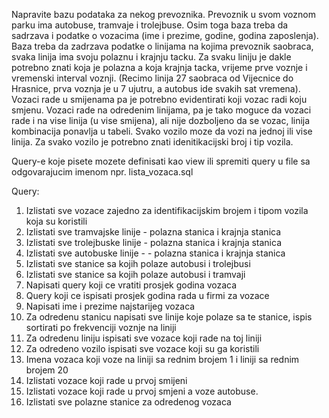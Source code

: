 

Napravite bazu podataka za nekog prevoznika. Prevoznik u svom voznom parku ima autobuse, tramvaje i trolejbuse.
Osim toga baza treba da sadrzava i podatke o vozacima (ime i prezime, godine, godina zaposlenja). Baza treba da zadrzava podatke
o linijama na kojima prevoznik saobraca, svaka linija ima svoju polaznu i krajnju tacku. Za svaku liniju je dakle potrebno znati koja je polazna a koja krajnja tacka, vrijeme prve voznje i vremenski interval voznji. (Recimo linija 27 saobraca od Vijecnice do Hrasnice, prva voznja je u 7 ujutru, a autobus ide svakih sat vremena). Vozaci rade u smijenama pa je potrebno evidentirati koji vozac radi koju smjenu.
Vozaci rade na odredenim linijama, pa je tako moguce da vozaci rade i na vise linija (u vise smijena), ali nije dozboljeno da se vozac, linija kombinacija ponavlja u tabeli.
Svako vozilo moze da vozi na jednoj ili vise linija. Za svako vozilo je potrebno znati idenitikacijski broj i tip vozila.

Query-e koje pisete mozete definisati kao view ili spremiti query u file sa odgovarajucim imenom npr. lista_vozaca.sql

Query:
<ol>
<li> Izlistati sve vozace zajedno za identifikacijskim brojem i tipom vozila koja su koristili </li>
<li> Izlistati sve tramvajske linije - polazna stanica i krajnja stanica </li>
<li> Izlistati sve trolejbuske linije - polazna stanica i krajnja stanica </li>
<li> Izlistati sve autobuske linije - - polazna stanica i krajnja stanica </li>
<li> Izlistati sve stanice sa kojih polaze autobusi i trolejbusi </li>
<li> Izlistati sve stanice sa kojih polaze autobusi i tramvaji </li>
<li> Napisati query koji ce vratiti prosjek godina vozaca </li>
<li> Query koji ce ispisati prosjek godina rada u firmi za vozace </li>
<li> Napisati ime i prezime najstarijeg vozaca </li>
<li> Za odredenu stanicu napisati sve linije koje polaze sa te stanice, ispis sortirati po frekvenciji voznje na liniji </li>
<li> Za odredenu liniju ispisati sve vozace koji rade na toj liniji  </li>
<li> Za odredeno vozilo ispisati sve vozace koji su ga koristili  </li>
<li> Imena vozaca koji voze na liniji sa rednim brojem 1 i liniji sa rednim brojem 20 </li>
<li> Izlistati vozace koji rade u prvoj smijeni </li>
<li> Izlistati vozace koji rade u prvoj smjeni a voze autobuse.  </li>
<li> Izlistati sve polazne stanice za odredenog vozaca  </li>
</ol>
<br />


